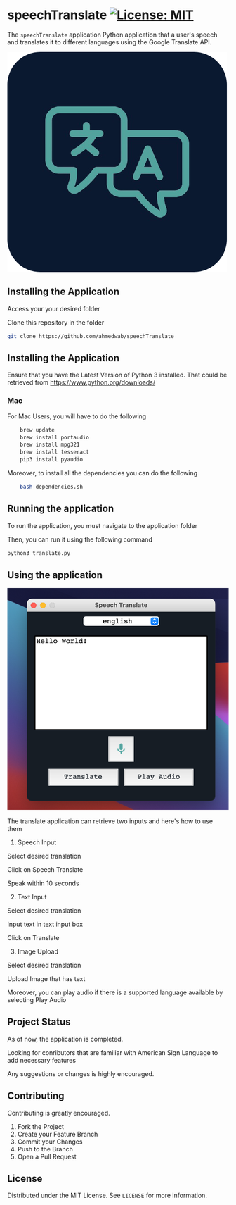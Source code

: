 # speechTranslate [![License: MIT](https://img.shields.io/badge/License-MIT-yellow.svg)](https://opensource.org/licenses/MIT)

The `speechTranslate` application Python application that  a user's speech and translates it to different languages using the Google Translate API.

<img src="images/image.png" alt="icon">

## Installing the Application
Access your your desired folder

Clone this repository in the  folder
```sh
git clone https://github.com/ahmedwab/speechTranslate
```

## Installing the Application

Ensure that you have the Latest Version of Python 3 installed.
That could be retrieved from https://www.python.org/downloads/

### Mac
For Mac Users, you will have to do the following

```sh
	brew update
	brew install portaudio
	brew install mpg321
	brew install tesseract
	pip3 install pyaudio

```

Moreover, to install all the dependencies you can do the following
```sh
	bash dependencies.sh

```


## Running the application 

To run the application, you must navigate to the application folder 

Then, you can run it using the following command
```sh
python3 translate.py
```
## Using the application
<img src="images/screenshotApp.png" alt="Menu">

The translate application can retrieve two inputs and here's how to use them

1. Speech Input

Select desired translation

Click on Speech Translate

Speak within 10 seconds

2. Text Input

Select desired translation

Input text in text input box

Click on Translate

3. Image Upload

Select desired translation

Upload Image that has text



Moreover, you can play audio if there is a supported language available by selecting Play Audio
    




## Project Status

As of now, the application is completed.

Looking for conributors that are familiar with American Sign Language to add necessary features

Any suggestions or changes is highly encouraged.




## Contributing

Contributing is greatly encouraged.

1. Fork the Project
2. Create your Feature Branch 
3. Commit your Changes 
4. Push to the Branch 
5. Open a Pull Request




## License

Distributed under the MIT License. See `LICENSE` for more information.
